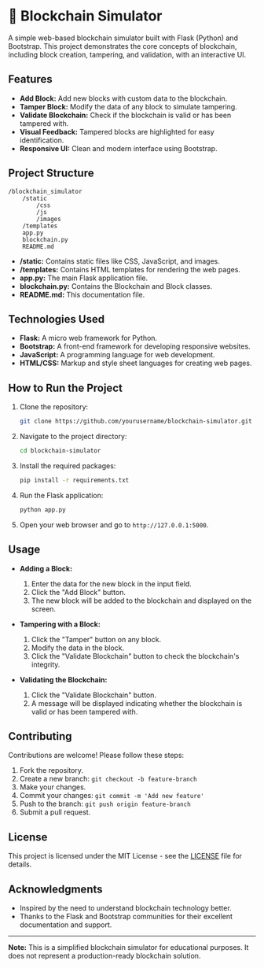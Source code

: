 # 🧱 Blockchain Simulator

A simple web-based blockchain simulator built with Flask (Python) and Bootstrap. This project demonstrates the core concepts of blockchain, including block creation, tampering, and validation, with an interactive UI.

## Features

- **Add Block:** Add new blocks with custom data to the blockchain.
- **Tamper Block:** Modify the data of any block to simulate tampering.
- **Validate Blockchain:** Check if the blockchain is valid or has been tampered with.
- **Visual Feedback:** Tampered blocks are highlighted for easy identification.
- **Responsive UI:** Clean and modern interface using Bootstrap.

## Project Structure

```
/blockchain_simulator
    /static
        /css
        /js
        /images
    /templates
    app.py
    blockchain.py
    README.md
```

- **/static:** Contains static files like CSS, JavaScript, and images.
- **/templates:** Contains HTML templates for rendering the web pages.
- **app.py:** The main Flask application file.
- **blockchain.py:** Contains the Blockchain and Block classes.
- **README.md:** This documentation file.

## Technologies Used

- **Flask:** A micro web framework for Python.
- **Bootstrap:** A front-end framework for developing responsive websites.
- **JavaScript:** A programming language for web development.
- **HTML/CSS:** Markup and style sheet languages for creating web pages.

## How to Run the Project

1. Clone the repository:
   ```bash
   git clone https://github.com/yourusername/blockchain-simulator.git
   ```
2. Navigate to the project directory:
   ```bash
   cd blockchain-simulator
   ```
3. Install the required packages:
   ```bash
   pip install -r requirements.txt
   ```
4. Run the Flask application:
   ```bash
   python app.py
   ```
5. Open your web browser and go to `http://127.0.0.1:5000`.

## Usage

- **Adding a Block:**
  1. Enter the data for the new block in the input field.
  2. Click the "Add Block" button.
  3. The new block will be added to the blockchain and displayed on the screen.

- **Tampering with a Block:**
  1. Click the "Tamper" button on any block.
  2. Modify the data in the block.
  3. Click the "Validate Blockchain" button to check the blockchain's integrity.

- **Validating the Blockchain:**
  1. Click the "Validate Blockchain" button.
  2. A message will be displayed indicating whether the blockchain is valid or has been tampered with.

## Contributing

Contributions are welcome! Please follow these steps:

1. Fork the repository.
2. Create a new branch: `git checkout -b feature-branch`
3. Make your changes.
4. Commit your changes: `git commit -m 'Add new feature'`
5. Push to the branch: `git push origin feature-branch`
6. Submit a pull request.

## License

This project is licensed under the MIT License - see the [LICENSE](LICENSE) file for details.

## Acknowledgments

- Inspired by the need to understand blockchain technology better.
- Thanks to the Flask and Bootstrap communities for their excellent documentation and support.

---

**Note:** This is a simplified blockchain simulator for educational purposes. It does not represent a production-ready blockchain solution.


